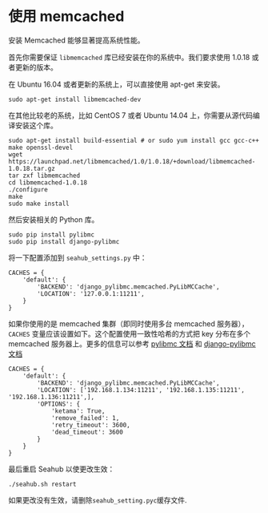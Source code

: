 # 使用 memcached

安装 Memcached 能够显著提高系统性能。

首先你需要保证 `libmemcached` 库已经安装在你的系统中。我们要求使用 1.0.18 或者更新的版本。

在 Ubuntu 16.04 或者更新的系统上，可以直接使用 apt-get 来安装。

```
sudo apt-get install libmemcached-dev
```

在其他比较老的系统，比如 CentOS 7 或者 Ubuntu 14.04 上，你需要从源代码编译安装这个库。

```
sudo apt-get install build-essential # or sudo yum install gcc gcc-c++ make openssl-devel
wget https://launchpad.net/libmemcached/1.0/1.0.18/+download/libmemcached-1.0.18.tar.gz
tar zxf libmemcached
cd libmemcached-1.0.18
./configure
make
sudo make install
```

然后安装相关的 Python 库。

```
sudo pip install pylibmc
sudo pip install django-pylibmc
```

将一下配置添加到 `seahub_settings.py` 中：

```
CACHES = {
    'default': {
        'BACKEND': 'django_pylibmc.memcached.PyLibMCCache',
        'LOCATION': '127.0.0.1:11211',
    }
}

```

如果你使用的是 memcached 集群（即同时使用多台 memcached 服务器），`CACHES` 变量应该设置如下。这个配置使用一致性哈希的方式把 key 分布在多个 memcached 服务器上。更多的信息可以参考 [pylibmc 文档](http://sendapatch.se/projects/pylibmc/behaviors.html) 和 [django-pylibmc 文档](https://github.com/django-pylibmc/django-pylibmc)

```
CACHES = {
    'default': {
        'BACKEND': 'django_pylibmc.memcached.PyLibMCCache',
        'LOCATION': ['192.168.1.134:11211', '192.168.1.135:11211', '192.168.1.136:11211',],
        'OPTIONS': {
            'ketama': True,
            'remove_failed': 1,
            'retry_timeout': 3600,
            'dead_timeout': 3600
        }
    }
}
```

最后重启 Seahub 以使更改生效：

    ./seahub.sh restart

如果更改没有生效，请删除`seahub_setting.pyc`缓存文件.
